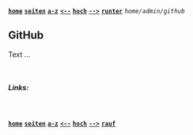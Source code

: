 <!-- Navigation top -->
[__`home`__][home] [__`seiten`__][seiten] [__`a-z`__][content] [__`<--`__][left] [__`hoch`__][up] [__`-->`__][right] [__`runter`__][bottom] _`home/admin/github`_

<!-- Navigation links -->
[home]:    ./home
[seiten]:  ./wiki-pages
[content]: ./wiki-content-az
[left]:    ./admin-test
[up]:      ./wiki-admin
[right]:   ./admin-template
[top]:     #
[bottom]:  #links

<!-- CONTENT START ############################################## -->

## GitHub

Text ...

<!-- Content navigation -->
[](#) [](#) [](#)

<!-- ToDos -->
<!-- 
-->

<!--
### CHAPTER

#### SUBCHAPTER
-->

<!-- Program code -->
<!--
```swift
// Programmcode
```
-->

<!-- CONTENT END ############################################## -->

<!-- Comment [__`rauf`__][top] [__`runter`__][bottom] -->

<!-- Links --> <br>
##### Links:
<!--   
[`doku`](, "Apple Dokumentation")
[`buch`](, "Swift.org Buch")
[`"TEXT"`](LINK) _<sub>`by AUTHOR, YEAR`</sub>_
-->

<!---
##### Videos:
[`"TEXT"`](LINK) _<sub>`by AUTHOR, YEAR, Xmin`</sub>_
--->

<!-- Navigation bottom --> <br>
<!-- ###### <sub>_</sub> Ersatz Sprungmarke, wenn keine Links -->
[__`home`__][home] [__`seiten`__][seiten] [__`a-z`__][content] [__`<--`__][left] [__`hoch`__][up] [__`-->`__][right] [__`rauf`__][top]
